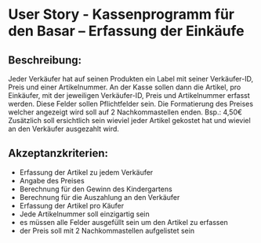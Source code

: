 # User Story - Kassenprogramm für den Basar – Erfassung der Einkäufe

## Beschreibung:

Jeder Verkäufer hat auf seinen Produkten ein Label mit seiner Verkäufer-ID, Preis und einer Artikelnummer.
An der Kasse sollen dann die Artikel, pro Einkäufer, mit der jeweiligen Verkäufer-ID, Preis und Artikelnummer erfasst werden. Diese Felder sollen Pflichtfelder sein. Die Formatierung des Preises welcher angezeigt wird soll auf 2 Nachkommastellen enden. 
Bsp.: 4,50€
Zusätzlich soll ersichtlich sein wieviel jeder Artikel gekostet hat und wieviel an den Verkäufer ausgezahlt wird.

## Akzeptanzkriterien:

- Erfassung der Artikel zu jedem Verkäufer
- Angabe des Preises
- Berechnung für den Gewinn des Kindergartens
- Berechnung für die Auszahlung an den Verkäufer
- Erfassung der Artikel pro Käufer
- Jede Artikelnummer soll einzigartig sein
- es müssen alle Felder ausgefüllt sein um den Artikel zu erfassen
- der Preis soll mit 2 Nachkommastellen aufgelistet sein
